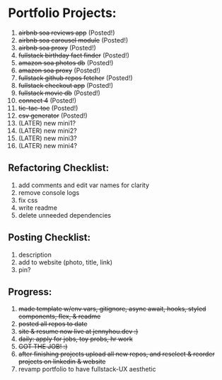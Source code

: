 # Portfolio Projects:

1. ~~airbnb soa reviews app~~ (Posted!)
1. ~~airbnb soa carousel module~~ (Posted!)
1. ~~airbnb soa proxy~~ (Posted!)
1. ~~fullstack birthday fact finder~~ (Posted!)
1. ~~amazon soa photos db~~ (Posted!)
1. ~~amazon soa proxy~~ (Posted!)
1. ~~fullstack github repos fetcher~~ (Posted!)
1. ~~fullstack checkout app~~ (Posted!)
1. ~~fullstack movie db~~ (Posted!)
1. ~~connect 4~~ (Posted!)
1. ~~tic-tac-toe~~ (Posted!)
1. ~~csv generator~~ (Posted!)
1. (LATER) new mini1?
1. (LATER) new mini2?
1. (LATER) new mini3?
1. (LATER) new mini4?

## Refactoring Checklist:
1. add comments and edit var names for clarity
1. remove console logs
1. fix css
1. write readme
1. delete unneeded dependencies

## Posting Checklist:
1. description
1. add to website (photo, title, link)
1. pin?

## Progress:
1. ~~made template w/env vars, gitignore, async await, hooks, styled components, flex, & readme~~
1. ~~posted all repos to date~~
1. ~~site & resume now live at jennyhou.dev :)~~
1. ~~daily: apply for jobs, toy probs, hr work~~
1. ~~GOT THE JOB! :)~~
1. ~~after finishing projects upload all new repos, and reselect & reorder projects on linkedin & website~~
1. revamp portfolio to have fullstack-UX aesthetic